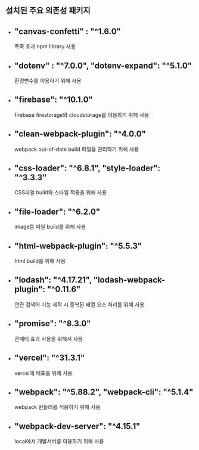 ## 설치된 주요 의존성 패키지

- "canvas-confetti" : "^1.6.0" 
    -
    폭죽 효과 npm library 사용

- "dotenv" : "^7.0.0", "dotenv-expand": "^5.1.0"
    -
    환경변수를 이용하기 위해 사용

- "firebase": "^10.1.0"
    -
    firebase firestorage와 cloudstorage를 이용하기 위해 사용

- "clean-webpack-plugin": "^4.0.0"
    -
    webpack out-of-date build 파일을 관리하기 위해 사용

- "css-loader": "^6.8.1", "style-loader": "^3.3.3"
    - 
    CSS파일 build와 스타일 적용을 위해 사용
    
- "file-loader": "^6.2.0"
    -
    image등 파일 build를 위해 사용

- "html-webpack-plugin": "^5.5.3"
    -
    html build를 위해 사용

- "lodash": "^4.17.21", "lodash-webpack-plugin": "^0.11.6"
    -
    연관 검색어 기능 제작 시 중복된 배열 요소 처리를 위해 사용

- "promise": "^8.3.0"
    -
    콘페티 효과 사용을 위해서 사용

- "vercel": "^31.3.1"
    -
    vercel에 배포를 위해 사용

- "webpack": "^5.88.2", "webpack-cli": "^5.1.4"
    -
    webpack 번들러를 적용하기 위해 사용

- "webpack-dev-server": "^4.15.1"
    -
    local에서 개발서버를 이용하기 위해 사용












